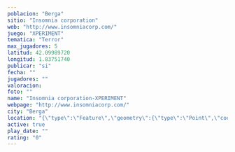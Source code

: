 ```yaml
---
poblacion: "Berga"
sitio: "Insomnia corporation"
web: "http://www.insomniacorp.com/"
juego: "XPERIMENT"
tematica: "Terror"
max_jugadores: 5
latitud: 42.09989720
longitud: 1.83751740
publicar: "si"
fecha: ""
jugadores: ""
valoracion: 
foto: ""
name: "Insomnia corporation-XPERIMENT"
webpage: "http://www.insomniacorp.com/"
city: "Berga"
location: "{\"type\":\"Feature\",\"geometry\":{\"type\":\"Point\",\"coordinates\":[42.0998972,1.8375174]}}"
active: true
play_date: ""
rating: "0"
---
```

